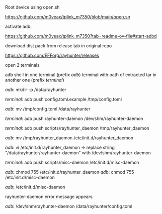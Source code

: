 Root device using open.sh

https://github.com/m0veax/tplink_m7350/blob/main/open.sh

activate adb:

https://github.com/m0veax/tplink_m7350?tab=readme-ov-file#start-adbd

download dist pack from release tab in original repo

https://github.com/EFForg/rayhunter/releases

open 2 terminals

adb shell in one terminal (prefix *adb*)
terminal with path of extracted tar in another one (prefix *terminal*)

*adb*: mkdir -p /data/rayhunter

*terminal*: adb push config.toml.example /tmp/config.toml

*adb*: mv /tmp/config.toml /data/rayhunter

*terminal*: adb push rayhunter-daemon /dev/shm/rayhunter-daemon

*terminal*: adb push scripts/rayhunter_daemon /tmp/rayhunter_daemon

*adb*: mv /tmp/rayhunter_daemon /etc/init.d/rayhunter_daemon

*adb*: vi /etc/init.d/rayhunter_daemon -> replace string "/data/rayhunter/rayhunter-daemon" with /dev/shm/rayhunter-daemon

*terminal*: adb push scripts/misc-daemon /etc/init.d/misc-daemon

*adb*: chmod 755 /etc/init.d/rayhunter_daemon
*adb*: chmod 755 /etc/init.d/misc-daemon

*adb*: /etc/init.d/misc-daemon

rayhunter-daemon error message appears

*adb*: /dev/shm/rayhunter-daemon /data/rayhunter/config.toml